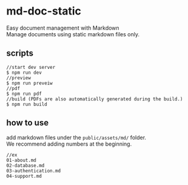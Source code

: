 # md-doc-static

Easy document management with Markdown  
Manage documents using static markdown files only.


## scripts

```
//start dev server
$ npm run dev
//preview 
$ npm run preveiw
//pdf
$ npm run pdf
//build (PDFs are also automatically generated during the build.)
$ npm run build
```

## how to use

add markdown files under the ``` public/assets/md/ ``` folder.  
We recommend adding numbers at the beginning.

```
//ex
01-about.md
02-database.md
03-authentication.md
04-support.md

```